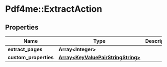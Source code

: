 # Pdf4me::ExtractAction

## Properties
Name | Type | Description | Notes
------------ | ------------- | ------------- | -------------
**extract_pages** | **Array&lt;Integer&gt;** |  | [optional] 
**custom_properties** | [**Array&lt;KeyValuePairStringString&gt;**](KeyValuePairStringString.md) |  | [optional] 


